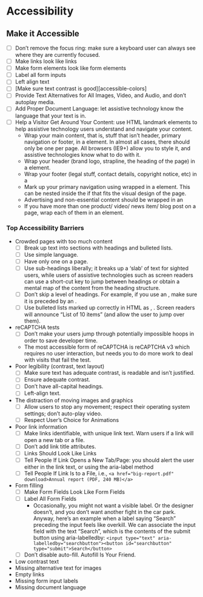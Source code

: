# Accessibility

## Make it Accessible

* [ ] Don’t remove the focus ring: make sure a keyboard user can always see where they are currently focused.
* [ ] Make links look like links
* [ ] Make form elements look like form elements
* [ ] Label all form inputs
* [ ] Left align text
* [ ] \[Make sure text contrast is good\]\[accessible-colors\]
* [ ] Provide Text Alternatives for All Images, Video, and Audio, and don’t autoplay media.
* [ ] Add Proper Document Language: let assistive technology know the language that your text is in.
* [ ] Help a Visitor Get Around Your Content: use HTML landmark elements to help assistive technology users understand and navigate your content.
  * Wrap your main content, that is, stuff that isn’t header, primary navigation or footer, in a  element. In almost all cases, there should only be one  per page. All browsers \(IE9+\) allow you to style it, and assistive technologies know what to do with it.
  * Wrap your header \(brand logo, strapline, the heading of the page\) in a  element.
  * Wrap your footer \(legal stuff, contact details, copyright notice, etc\) in a 
  * Mark up your primary navigation using  wrapped in a  element. This can be nested inside the  if that fits the visual design of the page.
  * Advertising and non-essential content should be wrapped in an 
  * If you have more than one product/ video/ news item/ blog post on a page, wrap each of them in an  element.

### Top Accessibility Barriers

* Crowded pages with too much content
  * [ ] Break up text into sections with headings and bulleted lists.
  * [ ] Use simple language.
  * [ ] Have only one  on a page.
  * [ ] Use sub-headings liberally; it breaks up a ‘slab’ of text for sighted users, while users of assistive technologies such as screen readers can use a short-cut key to jump between headings or obtain a mental map of the content from the heading structure.
  * [ ] Don’t skip a level of headings. For example, if you use an , make sure it is preceded by an .
  * [ ] Use bulleted lists marked up correctly in HTML as , . Screen readers will announce “List of 10 items” \(and allow the user to jump over them\).
* reCAPTCHA tests
  * [ ] Don’t make your users jump through potentially impossible hoops in order to save developer time.
  * The most accessible form of reCAPTCHA is reCAPTCHA v3 which requires no user interaction, but needs you to do more work to deal with visits that fail the test.
* Poor legibility \(contrast, text layout\)
  * [ ] Make sure text has adequate contrast, is readable and isn’t justified.
  * [ ] Ensure adequate contrast.
  * [ ] Don’t have all-capital headings.
  * [ ] Left-align text.
* The distraction of moving images and graphics
  * [ ] Allow users to stop any movement; respect their operating system settings; don’t auto-play video.
  * [ ] Respect User’s Choice for Animations
* Poor link information
  * [ ] Make links identifiable, with unique link text. Warn users if a link will open a new tab or a file.
  * [ ] Don’t add link title attributes.
  * [ ] Links Should Look Like Links
  * [ ] Tell People If Link Opens a New Tab/Page: you should alert the user either in the link text, or using the aria-label method
  * [ ] Tell People If Link Is to a File, i.e., `<a href="big-report.pdf" download>Annual report (PDF, 240 MB)</a>`
* Form filling
  * [ ] Make Form Fields Look Like Form Fields
  * [ ] Label All Form Fields
    * Occasionally, you might not want a visible label. Or the designer doesn’t, and you don’t want another fight in the car park. Anyway, here’s an example when a label saying “Search” preceding the input feels like overkill. We can associate the input field with the text “Search”, which is the contents of the submit button using aria-labelledby: `<input type="text" aria-labelledby="searchbutton"><button id="searchbutton" type="submit">Search</button>`
  * [ ] Don’t disable auto-fill. Autofill Is Your Friend.
* Low contrast text
* Missing alternative text for images
* Empty links
* Missing form input labels
* Missing document language

